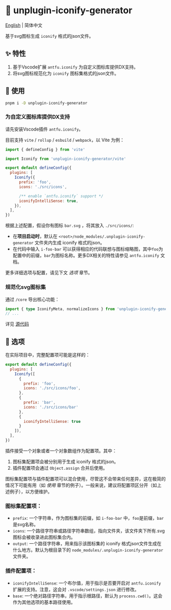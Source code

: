 # :tada: unplugin-iconify-generator

[English](./README.md) | 简体中文

基于svg图标生成 `iconify` 格式的json文件。

## :sparkles: 特性

1. 基于Vscode扩展 `antfu.iconify` 为自定义图标库提供DX支持。
2. 将svg图标规范化为 `iconify` 图标集格式的json文件。

## :memo: 使用

```sh
pnpm i -D unplugin-iconify-generator
```

### 为自定义图标库提供DX支持

请先安装Vscode插件 `antfu.iconify`。

目前支持 `vite` / `rollup` / `esbuild` / `webpack`，以 Vite 为例：

```js
import { defineConfig } from 'vite'

import Iconify from 'unplugin-iconify-generator/vite'

export default defineConfig({
  plugins: [
    Iconify({
      prefix: 'foo',
      icons: './src/icons',

      /** enable `antfu.iconify` support */
      iconifyIntelliSense: true,
    }),
  ],
})
```

根据上述配置，假设你有图标 `bar.svg` ，将其放入 `./src/icons/`:

- 在**项目启动时**，默认在 `<root>/node_modules/.unplugin-iconify-generator` 文件夹内生成 iconify 格式的json。
- 在代码中输入 `i-foo-bar` 可以获得相应的代码联想与图标缩略图，其中`foo`为配置中的前缀，`bar`为图标名称。更多DX相关的特性请参见 `antfu.iconify` 文档。

更多详细选项与配置，请见下文 *选项* 章节。

### 规范化svg图标集

通过 `/core` 导出核心功能：

```ts
import { type IconifyMeta, normalizeIcons } from 'unplugin-iconify-generator/core'
// ...
```

详见 [源代码](/src/core)

## :wrench: 选项

在实际项目中，完整配置项可能是这样的：

```js
export default defineConfig({
  plugins: [
    Iconify([
      {
        prefix: 'foo',
        icons: './src/icons/foo',
      },
      {
        prefix: 'bar',
        icons: './src/icons/bar'
      },
      {
        iconifyIntelliSense: true
      }
    ]),
  ],
})
```

插件接受一个对象或者一个对象数组作为配置项。其中：

1. 图标集配置项会被分别用于生成 iconify 格式的json。
2. 插件配置项会通过 `Object.assign` 合并后使用。

图标集配置项与插件配置项可以混合使用，尽管这不会带来任何差异，这在极简的情况下可能有用（如 *使用* 章节的例子）。一般来说，建议将配置项区分开（如上述例子），以方便维护。

### 图标集配置项：

- `prefix`: 一个字符串，作为图标集的前缀，如 `i-foo-bar` 中，`foo`是前缀，`bar`是svg名称。
- `icons`: 一个路径字符串或路径字符串数组，指向文件夹，该文件夹下所有.svg图标会被收录进此图标集合内。
- `output`: 一个路径字符串，用来指示该图标集的 iconify 格式json文件生成在什么地方。默认为根目录下的 `node_modules/.unplugin-iconify-generator` 文件夹。

### 插件配置项：

- `iconifyIntelliSense`: 一个布尔值，用于指示是否要开启对 `antfu.iconify` 扩展的支持。注意，这会对 `.vscode/settings.json` 进行修改。
- `base`: 一个绝对路径字符串，用于指示根路径，默认为 `process.cwd()`。这会作为其他选项的基本路径使用。
